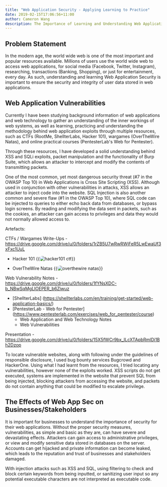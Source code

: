 ```yaml
---
title: "Web Application Security - Applying Learning to Practice"
date: 2019-02-15T17:06:56+11:00
author: Cameron Wang
description: The Importance of Learning and Understanding Web Application Security, and its Effects on Businesses and Stakeholders
---
```

## Problem Statement
In the modern age, the world wide web is one of the most important and popular resources available. 
Millions of users use the world wide web to access web applications, for social media (Facebook, Twitter, Instagram), researching, transactions (Banking, Shopping), or just for entertainment, every day. 
As such, understanding and learning Web Application Security is important to ensure the security and integrity of user data stored in web applications.

## Web Application Vulnerabilities
Currently I have been studying background information of web applications and web technology to gather an understanding of the inner workings of web systems, as well as learning, practicing and understanding the methodology behind web application exploits through multiple resources, 
such as CTFs (RootMe, ShellterLabs, Hacker 101), wargames (OverTheWire Natas), and online practical courses (PentesterLab's Web for Pentester).

Through these resources, I have developed a solid understanding behind XSS and SQLi exploits, packet manipulation and the functionality of Burp Suite, which allows an attacker to intercept and modify the contents of transmitting packets.

One of the most common, yet most dangerous security threat (#7 in the OWASP Top 10) in Web Applications is Cross Site Scripting (XSS). 
Although used in conjunction with other vulnerabilities in attacks, XSS allows an attacker to inject code into the website. 
SQL Injection is also another common and severe flaw (#1 in the OWASP Top 10), where SQL code can be injected to queries to either echo back data from databases, or bypass login screens. 
By reading and modifying the data sent in packets, such as the cookies, an attacker can gain access to privileges and data they would not normally allowed access to.

Artefacts:

CTFs / Wargames Write-Ups - https://drive.google.com/drive/u/0/folders/1rZB5U7wRwRWjFeR5LwEwaUf3xFxc1UuL

- Hacker 101
{{<image src="/img/hacker101_ctf.jpg" alt="hacker101 ctf" position="center" style="border-radius: 8px;">}}
	
- OverTheWire Natas
{{<image src="/img/overthewire_natas.jpg" alt="overthewire natas" position="center" style="border-radius: 8px;">}}
	
Web Vulnerability Notes - https://drive.google.com/drive/u/0/folders/1fYNsXDC-b_NBwSqMgLIOEPER_b6Ziwuz

- [ShellterLabs] (https://shellterlabs.com/en/training/get-started/web-application-basics/)
- [PentesterLab - Web for Pentester] (https://www.pentesterlab.com/exercises/web_for_pentester/course)
	- Web Application and Web Technology Notes
	- Web Vulnerabilities
		
Presentation - https://drive.google.com/drive/u/0/folders/15X5fWCr9bx_ILcXTApbRmlDi1Bh2Dzop
	
To locate vulnerable websites, along with following under the guidelines of responsible disclosure, I used bug bounty services Bugcrowd and HackerOne. 
Using what I had learnt from the resources, I tried locating any vulnerabilities, however none of the exploits worked. 
XSS scripts do not get executed, systems are implemented in the website that prevent SQL from being injected, blocking attackers from accessing the website, and packets do not contain anything that could be modified to escalate privilege.

## The Effects of Web App Sec on Businesses/Stakeholders
It is important for businesses to understand the importance of security for their web applications. Without the proper security measures, vulnerabilities, as simple and basic as they are, can have severe and devastating effects. 
Attackers can gain access to administrative privileges, or view and modify sensitive data stored in databases on the server. 
Accounts can get hijacked and private information can become leaked, which leads to the reputation and trust of businesses and stakeholders damaged.

With injection attacks such as XSS and SQL, using filtering to check and block certain keywords from being inputted, or sanitizing user input so any potential executable characters are not interpreted as executable code.
